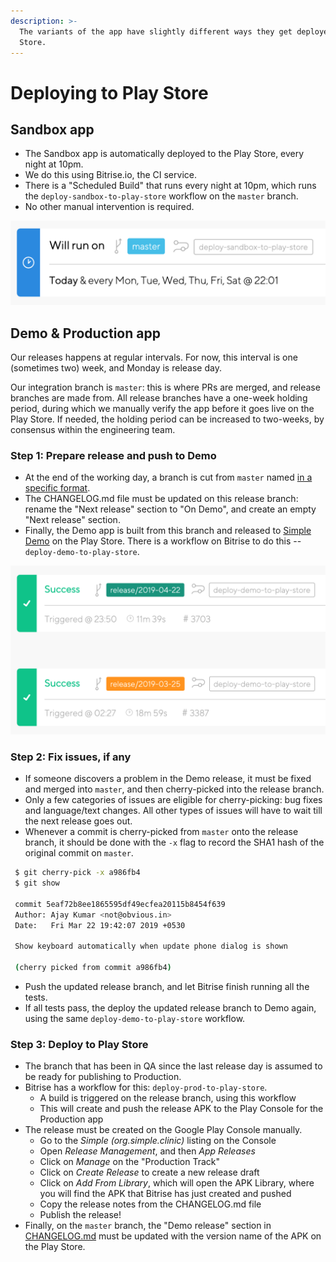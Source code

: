 ```yaml
---
description: >-
  The variants of the app have slightly different ways they get deployed to the
  Store.
---
```


# Deploying to Play Store

## Sandbox app

* The Sandbox app is automatically deployed to the Play Store, every night at 10pm.
* We do this using Bitrise.io, the CI service. 
* There is a "Scheduled Build" that runs every night at 10pm, which runs the `deploy-sandbox-to-play-store` workflow on the `master` branch.
* No other manual intervention is required.

![Scheduled Build that deploys the Sandbox app daily](../../.gitbook/assets/screenshot-2019-05-07-at-15.39.35.png)

## Demo & Production app

Our releases happens at regular intervals. For now, this interval is one \(sometimes two\) week, and Monday is release day.

Our integration branch is `master`: this is where PRs are merged, and release branches are made from. All release branches have a one-week holding period, during which we manually verify the app before it goes live on the Play Store. If needed, the holding period can be increased to two-weeks, by consensus within the engineering team.

### Step 1: Prepare release and push to Demo

* At the end of the working day, a branch is cut from `master` named [in a specific format](./#branch-names).
* The CHANGELOG.md file must be updated on this release branch: rename the "Next release" section to "On Demo", and create an empty "Next release" section.
* Finally, the Demo app is built from this branch and released to [Simple Demo](https://play.google.com/store/apps/details?id=org.simple.clinic.staging) on the Play Store. There is a workflow on Bitrise to do this -- `deploy-demo-to-play-store`.

![Demo app being deployed from specific release branches](../../.gitbook/assets/screenshot-2019-05-07-at-15.46.24.png)

### Step 2: Fix issues, if any

* If someone discovers a problem in the Demo release, it must be fixed and merged into `master`, and then cherry-picked into the release branch.
* Only a few categories of issues are eligible for cherry-picking: bug fixes and language/text changes. All other types of issues will have to wait till the next release goes out.
* Whenever a commit is cherry-picked from `master` onto the release branch, it should be done with the `-x` flag to record the SHA1 hash of the original commit on `master`.

```bash
 $ git cherry-pick -x a986fb4
 $ git show 

 commit 5eaf72b8ee1865595df49ecfea20115b8454f639
 Author: Ajay Kumar <not@obvious.in>
 Date:   Fri Mar 22 19:42:07 2019 +0530

 Show keyboard automatically when update phone dialog is shown

 (cherry picked from commit a986fb4)
```

* Push the updated release branch, and let Bitrise finish running all the tests.
* If all tests pass, the deploy the updated release branch to Demo again, using the same `deploy-demo-to-play-store` workflow.

### Step 3: Deploy to Play Store

* The branch that has been in QA since the last release day is assumed to be ready for publishing to Production.
* Bitrise has a workflow for this: `deploy-prod-to-play-store`. 
  * A build is triggered on the release branch, using this workflow 
  * This will create and push the release APK to the Play Console for the Production app
* The release must be created on the Google Play Console manually.
  * Go to the _Simple \(org.simple.clinic\)_ listing on the Console
  * Open _Release Management_, and then _App Releases_
  * Click on _Manage_ on the "Production Track"
  * Click on _Create Release_ to create a new release draft
  * Click on _Add From Library_, which will open the APK Library, where you will find the APK that Bitrise has just created and pushed
  * Copy the release notes from the CHANGELOG.md file
  * Publish the release!
* Finally, on the `master` branch, the "Demo release" section in [CHANGELOG.md](https://github.com/simpledotorg/simple-android/blob/master/CHANGELOG.md) must be updated with the version name of the APK on the Play Store.

